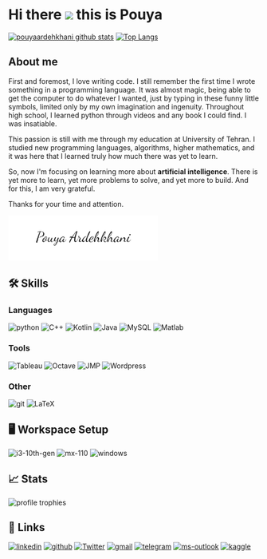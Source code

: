 # Hi there <img src="https://media.giphy.com/media/hvRJCLFzcasrR4ia7z/giphy.gif" width="29px"> this is Pouya

[![pouyaardehkhani github stats](https://github-readme-stats.vercel.app/api?username=PouyaArdehkhani&theme=blue-green)](https://github.com/pouyaardehkhani)
[![Top Langs](https://github-readme-stats.vercel.app/api/top-langs/?username=pouyaardehkhani&layout=compact&langs_count=10&theme=tokyonight&hide=html,css)](https://github.com/pouyaardehkhani)


## About me
First and foremost, I love writing code. I still remember the first time I wrote something in a programming language. It was almost magic, being able to get the computer to do whatever I wanted, just by typing in these funny little symbols, limited only by my own imagination and ingenuity. Throughout high school, I learned python through videos and any book I could find. I was insatiable.

This passion is still with me through my education at University of Tehran. I studied new programming languages, algorithms, higher mathematics, and it was here that I learned truly how much there was yet to learn.

So, now I'm focusing on learning more about **artificial intelligence**. There is yet more to learn, yet more problems to solve, and yet more to build. And for this, I am very grateful.

Thanks for your time and attention.

<img src="https://github.com/pouyaardehkhani/PouyaArdehkhani/blob/master/signature.png" width="300">

## 🛠️ Skills

### Languages

![python](https://img.shields.io/badge/Python-3776AB?style=for-the-badge&logo=python&logoColor=white)
![C++](	https://img.shields.io/badge/C%2B%2B-00599C?style=for-the-badge&logo=c%2B%2B&logoColor=white)
![Kotlin](	https://img.shields.io/badge/Kotlin-0095D5?&style=for-the-badge&logo=kotlin&logoColor=white)
![Java]( https://img.shields.io/badge/Java-ED8B00?style=for-the-badge&logo=java&logoColor=white)
![MySQL](https://img.shields.io/badge/MySQL-00000F?style=for-the-badge&logo=mysql&logoColor=white)
![Matlab](https://img.shields.io/badge/Matlab-E5732C?style=for-the-badge&logo=Matlab&logoColor=white)

### Tools
![Tableau](https://img.shields.io/badge/Tableau-00ADD8?style=for-the-badge&logo=Tableau&logoColor=white)
![Octave](https://img.shields.io/badge/Octave-05648B?style=for-the-badge&logo=octave&logoColor=white)
![JMP](https://img.shields.io/badge/jmp-3370F9?style=for-the-badge&logo=jmp&logoColor=white)
![Wordpress](https://img.shields.io/badge/Wordpress-21759B?style=for-the-badge&logo=wordpress&logoColor=white)

### Other
![git](https://img.shields.io/badge/Git-DC322F?style=for-the-badge&logo=Git&logoColor=white)
![LaTeX](https://img.shields.io/badge/LaTeX-218604?style=for-the-badge&logo=LaTeX&logoColor=white)

## 🖥️ Workspace Setup
![i3-10th-gen](https://img.shields.io/badge/Intel-Core_i3_10th-0071C5?style=for-the-badge&logo=intel&logoColor=white)
![mx-110](https://img.shields.io/badge/NVIDIA-mx_110-76B900?style=for-the-badge&logo=nvidia&logoColor=white)
![windows](https://img.shields.io/badge/Windows_11-0078D6?style=for-the-badge&logo=windows&logoColor=white)

## 📈 Stats
<img src="https://github-profile-trophy.vercel.app/?username=pouyaardehkhani&row=1&column=6&margin-h=8&theme=darkhub&count_private=true&margin-w=15&no-frame=true" alt="profile trophies" />

## 🔗 Links
[![linkedin](https://img.shields.io/badge/LinkedIn-0077B5?style=for-the-badge&logo=LinkedIn&logoColor=white)](https://www.linkedin.com/in/pouya-ardehkhani)
[![github](https://img.shields.io/badge/GitHub-000000?style=for-the-badge&logo=GitHub&logoColor=white)](https://github.com/pouyaardehkhani)
[![Twitter](https://img.shields.io/badge/Twitter-1DA1F2?style=for-the-badge&logo=twitter&logoColor=white)](https://twitter.com/PouyaA08879851)
[![gmail](https://img.shields.io/badge/Gmail-D14836?style=for-the-badge&logo=Gmail&logoColor=white)](mailto:https://github.com/pouyaardehkhani)
[![telegram](	https://img.shields.io/badge/Telegram-2CA5E0?style=for-the-badge&logo=telegram&logoColor=white)](https://t.me/Pouya_ardehkhani)
[![ms-outlook](https://img.shields.io/badge/Microsoft_Outlook-0078D4?style=for-the-badge&logo=microsoft-outlook&logoColor=white)](mailto:pouya.ardehkhani@outlook.com)
[![kaggle](	https://img.shields.io/badge/kaggle-2EBAF4?style=for-the-badge&logo=kaggle&logoColor=white)](https://www.kaggle.com/pouyaardehkhani)


<!--
**pouyaardehkhani/PouyaArdehkhani** is a ✨ _special_ ✨ repository because its `README.md` (this file) appears on your GitHub profile.

Here are some ideas to get you started:

- 🔭 I’m currently working on ...
- 🌱 I’m currently learning ...
- 👯 I’m looking to collaborate on ...
- 🤔 I’m looking for help with ...
- 💬 Ask me about ...
- 📫 How to reach me: ...
- 😄 Pronouns: ...
- ⚡ Fun fact: ...
-->
